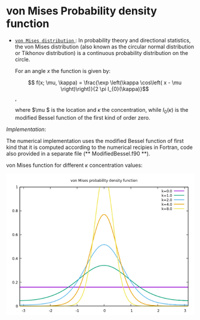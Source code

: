 von Mises Probability density function
=======

* [ `von Mises distribution` ](https://en.wikipedia.org/wiki/Von_Mises_distribution#cite_note-Mardia99-2):
  In probability theory and directional statistics, the von Mises distribution 
  (also known as the circular normal distribution or Tikhonov distribution) 
  is a continuous probability distribution on the circle.


  For an angle $x$ the function is given by:

  $$ f(x; \mu, \kappa) = \frac{\exp \left(\kappa \cos\left( x - \mu \right)\right)}{2 \pi I_{0}(\kappa)}$$,

  where $\mu $ is the location and $\kappa$ the concentration, while $I_{0}(\kappa)$ is the modified Bessel function of the first kind of order zero.


_Implementation_:

 The numerical implementation uses the modified Bessel function of first kind 
 that it is computed according to the numerical recipies in Fortran, code also 
 provided in a separate file (** ModifiedBessel.f90 **). 

 von Mises function for different $\kappa$ concentration values:

 ![Values](https://github.com/Soft-Condensed-Matter/vonMises/blob/master/vonMises.png)
 
